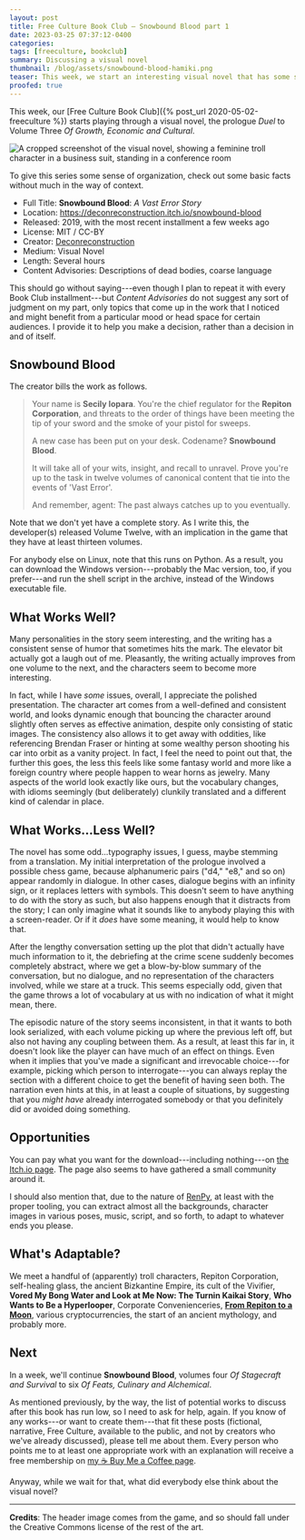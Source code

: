 ```yaml
---
layout: post
title: Free Culture Book Club — Snowbound Blood part 1
date: 2023-03-25 07:37:12-0400
categories:
tags: [freeculture, bookclub]
summary: Discussing a visual novel
thumbnail: /blog/assets/snowbound-blood-hamiki.png
teaser: This week, we start an interesting visual novel that has some structural issues, but also interesting characters in a solid presentation.
proofed: true
---
```


This week, our [Free Culture Book Club]({% post_url 2020-05-02-freeculture %}) starts playing through a visual novel, the prologue *Duel* to Volume Three *Of Growth, Economic and Cultural*.

![A cropped screenshot of the visual novel, showing a feminine troll character in a business suit, standing in a conference room](/blog/assets/snowbound-blood-hamiki.png "I've had secret meetings in dark conference rooms that felt FAR more awkward than this one did...")

To give this series some sense of organization, check out some basic facts without much in the way of context.

 * Full Title:  **Snowbound Blood**:  *A Vast Error Story*
 * Location:  <https://deconreconstruction.itch.io/snowbound-blood>
 * Released:  2019, with the most recent installment a few weeks ago
 * License:  MIT / CC-BY
 * Creator:  [Deconreconstruction](https://deconreconstruction.itch.io/)
 * Medium:  Visual Novel
 * Length:  Several hours
 * Content Advisories:  Descriptions of dead bodies, coarse language

This should go without saying---even though I plan to repeat it with every Book Club installment---but *Content Advisories* do not suggest any sort of judgment on my part, only topics that come up in the work that I noticed and might benefit from a particular mood or head space for certain audiences.  I provide it to help you make a decision, rather than a decision in and of itself.

## Snowbound Blood

The creator bills the work as follows.

 > Your name is **Secily Iopara**. You're the chief regulator for the **Repiton Corporation**, and threats to the order of things have been meeting the tip of your sword and the smoke of your pistol for sweeps. 
 >
 > A new case has been put on your desk. Codename? **Snowbound Blood**. 
 >
 > It will take all of your wits, insight, and recall to unravel. Prove you're up to the task in twelve volumes of canonical content that tie into the events of 'Vast Error'.
 >
 > And remember, agent: The past always catches up to you eventually.

Note that we don't yet have a complete story.  As I write this, the developer(s) released Volume Twelve, with an implication in the game that they have at least thirteen volumes.

For anybody else on Linux, note that this runs on Python.  As a result, you can download the Windows version---probably the Mac version, too, if you prefer---and run the shell script in the archive, instead of the Windows executable file.

## What Works Well?

Many personalities in the story seem interesting, and the writing has a consistent sense of humor that sometimes hits the mark.  The elevator bit actually got a laugh out of me.  Pleasantly, the writing actually improves from one volume to the next, and the characters seem to become more interesting.

In fact, while I have *some* issues, overall, I appreciate the polished presentation.  The character art comes from a well-defined and consistent world, and looks dynamic enough that bouncing the character around slightly often serves as effective animation, despite only consisting of static images.  The consistency also allows it to get away with oddities, like referencing Brendan Fraser or hinting at some wealthy person shooting his car into orbit as a vanity project.  In fact, I feel the need to point out that, the further this goes, the less this feels like some fantasy world and more like a foreign country where people happen to wear horns as jewelry.  Many aspects of the world look exactly like ours, but the vocabulary changes, with idioms seemingly (but deliberately) clunkily translated and a different kind of calendar in place.

## What Works...Less Well?

The novel has some odd...typography issues, I guess, maybe stemming from a translation.  My initial interpretation of the prologue involved a possible chess game, because alphanumeric pairs ("d4," "e8," and so on) appear randomly in dialogue.  In other cases, dialogue begins with an infinity sign, or it replaces letters with symbols.  This doesn't seem to have anything to do with the story as such, but also happens enough that it distracts from the story; I can only imagine what it sounds like to anybody playing this with a screen-reader.  Or if it *does* have some meaning, it would help to know that.

After the lengthy conversation setting up the plot that didn't actually have much information to it, the debriefing at the crime scene suddenly becomes completely abstract, where we get a blow-by-blow summary of the conversation, but no dialogue, and no representation of the characters involved, while we stare at a truck.  This seems especially odd, given that the game throws a lot of vocabulary at us with no indication of what it might mean, there.

The episodic nature of the story seems inconsistent, in that it wants to both look serialized, with each volume picking up where the previous left off, but also not having any coupling between them.  As a result, at least this far in, it doesn't look like the player can have much of an effect on things.  Even when it implies that you've made a significant and irrevocable choice---for example, picking which person to interrogate---you can always replay the section with a different choice to get the benefit of having seen both.  The narration even hints at this, in at least a couple of situations, by suggesting that you *might have* already interrogated somebody or that you definitely did or avoided doing something.

## Opportunities

You can pay what you want for the download---including nothing---on [the <i class="fab fa-itch-io"></i> Itch.io page](https://deconreconstruction.itch.io/snowbound-blood).  The page also seems to have gathered a small community around it.

I should also mention that, due to the nature of [RenPy](https://www.renpy.org/), at least with the proper tooling, you can extract almost all the backgrounds, character images in various poses, music, script, and so forth, to adapt to whatever ends you please.

## What's Adaptable?

We meet a handful of (apparently) troll characters, Repiton Corporation, self-healing glass, the ancient Bizkantine Empire, its cult of the Vivifier, **Vored My Bong Water and Look at Me Now:  The Turnin Kaikai Story**, **Who Wants to Be a Hyperlooper**, Corporate Convenienceries, [**From Repiton to a Moon**](https://en.wikipedia.org/wiki/From_the_Earth_to_the_Moon), various cryptocurrencies, the start of an ancient mythology, and probably more.

## Next

In a week, we'll continue **Snowbound Blood**, volumes four *Of Stagecraft and Survival* to six *Of Feats, Culinary and Alchemical*.

As mentioned previously, by the way, the list of potential works to discuss after this book has run low, so I need to ask for help, again.  If you know of any works---or want to create them---that fit these posts (fictional, narrative, Free Culture, available to the public, and not by creators who we've already discussed), please tell me about them.  Every person who points me to at least one appropriate work with an explanation will receive a free membership on [my ☕ Buy Me a Coffee page](https://buymeacoffee.com/jcolag).

Anyway, while we wait for that, what did everybody else think about the visual novel?

* * *

**Credits**:  The header image comes from the game, and so should fall under the Creative Commons license of the rest of the art.
